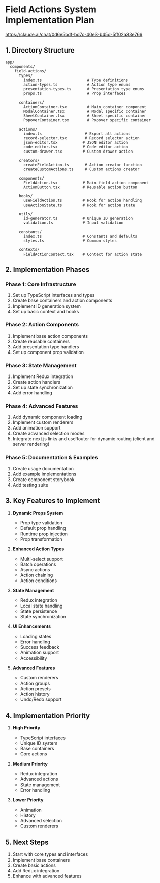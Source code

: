 # Field Actions System Implementation Plan

https://claude.ai/chat/0d6e5bdf-bd7c-40e3-b45d-5ff02a33e766

## 1. Directory Structure
```
app/
  components/
    field-actions/
      types/
        index.ts                    # Type definitions
        action-types.ts             # Action type enums
        presentation-types.ts       # Presentation type enums
        props.ts                    # Prop interfaces
      
      containers/
        ActionContainer.tsx         # Main container component
        ModalContainer.tsx          # Modal specific container
        SheetContainer.tsx          # Sheet specific container
        PopoverContainer.tsx        # Popover specific container
        
      actions/
        index.ts                   # Export all actions
        record-selector.tsx        # Record selector action
        json-editor.tsx           # JSON editor action
        code-editor.tsx           # Code editor action
        custom-drawer.tsx         # Custom drawer action
        
      creators/
        createFieldAction.ts       # Action creator function
        createCustomActions.ts     # Custom actions creator
        
      components/
        FieldAction.tsx           # Main field action component
        ActionButton.tsx          # Reusable action button
        
      hooks/
        useFieldAction.ts         # Hook for action handling
        useActionState.ts         # Hook for action state
        
      utils/
        id-generator.ts           # Unique ID generation
        validation.ts             # Input validation
        
      constants/
        index.ts                  # Constants and defaults
        styles.ts                 # Common styles
        
      contexts/
        FieldActionContext.tsx    # Context for action state
```

## 2. Implementation Phases

### Phase 1: Core Infrastructure
1. Set up TypeScript interfaces and types
2. Create base containers and action components
3. Implement ID generation system
4. Set up basic context and hooks

### Phase 2: Action Components
1. Implement base action components
2. Create reusable containers
3. Add presentation type handlers
4. Set up component prop validation

### Phase 3: State Management
1. Implement Redux integration
2. Create action handlers
3. Set up state synchronization
4. Add error handling

### Phase 4: Advanced Features
1. Add dynamic component loading
2. Implement custom renderers
3. Add animation support
4. Create advanced selection modes
5. Integrate next.js links and useRouter for dynamic routing (client and server rendering)

### Phase 5: Documentation & Examples
1. Create usage documentation
2. Add example implementations
3. Create component storybook
4. Add testing suite

## 3. Key Features to Implement

1. **Dynamic Props System**
    - Prop type validation
    - Default prop handling
    - Runtime prop injection
    - Prop transformation

2. **Enhanced Action Types**
    - Multi-select support
    - Batch operations
    - Async actions
    - Action chaining
    - Action conditions

3. **State Management**
    - Redux integration
    - Local state handling
    - State persistence
    - State synchronization

4. **UI Enhancements**
    - Loading states
    - Error handling
    - Success feedback
    - Animation support
    - Accessibility

5. **Advanced Features**
    - Custom renderers
    - Action groups
    - Action presets
    - Action history
    - Undo/Redo support

## 4. Implementation Priority

1. **High Priority**
    - TypeScript interfaces
    - Unique ID system
    - Base containers
    - Core actions

2. **Medium Priority**
    - Redux integration
    - Advanced actions
    - State management
    - Error handling

3. **Lower Priority**
    - Animation
    - History
    - Advanced selection
    - Custom renderers

## 5. Next Steps

1. Start with core types and interfaces
2. Implement base containers
3. Create basic actions
4. Add Redux integration
5. Enhance with advanced features
